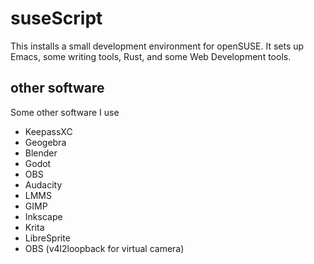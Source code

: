 # suseScript

This installs a small development environment for openSUSE. It sets up Emacs,
some writing tools, Rust, and some Web Development tools.

## other software

Some other software I use

* KeepassXC
* Geogebra
* Blender
* Godot
* OBS
* Audacity
* LMMS
* GIMP
* Inkscape
* Krita
* LibreSprite
* OBS (v4l2loopback for virtual camera)
